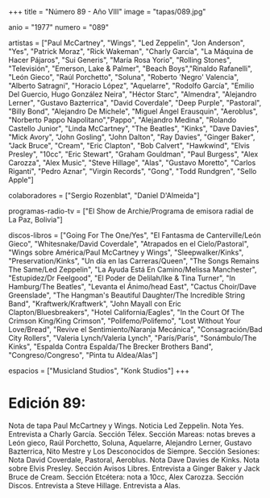 +++
title = "Número  89 - Año VIII"
image = "tapas/089.jpg"

anio = "1977"
numero = "089"

artistas = ["Paul McCartney", "Wings", "Led Zeppelin", "Jon Anderson", "Yes", "Patrick Moraz", "Rick Wakeman", "Charly García", "La Máquina de Hacer Pájaros", "Sui Generis", "María Rosa Yorio", "Rolling Stones", "Televisión", "Emerson, Lake & Palmer", "Beach Boys","Rinaldo Rafanelli", "León Gieco", "Raúl Porchetto", "Soluna", "Roberto 'Negro' Valencia", "Alberto Satragni", "Horacio López", "Aquelarre", "Rodolfo García", "Emilio Del Guercio, Hugo González Neira", "Héctor Starc",  "Almendra", "Alejandro Lerner", "Gustavo Bazterrica", "David Coverdale", "Deep Purple", "Pastoral", "Billy Bond", "Alejandro De Michele", "Miguel Ángel Erausquin", "Aeroblus", "Norberto Pappo Napolitano","Pappo", "Alejandro Medina", "Rolando Castello Junior", "Linda McCartney", "The Beatles", "Kinks", "Dave Davies", "Mick Avory", "John Gosling", "John Dalton", "Ray Davies", "Ginger Baker", "Jack Bruce", "Cream", "Eric Clapton", "Bob Calvert", "Hawkwind",  "Elvis Presley", "10cc", "Eric Stewart", "Graham Gouldman", "Paul Burgess", "Alex Carozza", "Alex Music", "Steve Hillage", "Alas", "Gustavo Moretto", "Carlos Riganti", "Pedro Aznar", "Virgin Records", "Gong", "Todd Rundgren", "Sello Apple"]

colaboradores = ["Sergio Rozenblat", "Daniel D'Almeida"]

programas-radio-tv = ["El Show de Archie/Programa de emisora radial de La Paz, Bolivia"]

discos-libros = ["Going For The One/Yes", "El Fantasma de Canterville/León Gieco", "Whitesnake/David Coverdale", "Atrapados en el Cielo/Pastoral", "Wings sobre América/Paul McCartney y Wings", "Sleepwalker/Kinks", "Preservation/Kinks", "Un día en las Carreras/Queen", "The Songs Remains The Same/Led Zeppelin", "La Ayuda Está En Camino/Melissa Manchester", "Estupidez/Dr Feelgood", "El Poder de Delilah/Ike & Tina Turner", "In Hamburg/The Beatles", "Levanta el Ánimo/head East", "Cactus Choir/Dave Greenslade", "The Hangman's Beautiful Daughter/The Incredible String Band", "Kraftwerk/Kraftwerk", "John Mayall con Eric Clapton/Bluesbreakers", "Hotel California/Eagles", "In the Court Of The Crimson King/King Crimson", "Polifemo/Polifemo", "Lost Without Your Love/Bread", "Revive el Sentimiento/Naranja Mecánica", "Consagración/Bad City Rollers", "Valeria Lynch/Valeria Lynch", "París/París", "Sonámbulo/The Kinks", "Espalda Contra Espalda/The Brecker Brothers Band", "Congreso/Congreso", "Pinta tu Aldea/Alas"]

espacios = ["Musicland Studios", "Konk Studios"]
+++

# Edición 89:
Nota de tapa Paul McCartney y Wings. Noticia Led Zeppelin. Nota Yes. Entrevista a Charly García. Sección Télex. Sección Mareas: notas breves a León gieco, Raúl Porchetto, Soluna, Aquelarre, Alejandro Lerner, Gustavo Bazterrica, Nito Mestre y Los Desconocidos de Siempre. Sección Sesiones: Nota David Coverdale, Pastoral, Aeroblus. Nota Dave Davies de Kinks. Nota sobre Elvis Presley. Sección Avisos Libres. Entrevista a Ginger Baker y Jack Bruce de Cream. Sección Etcétera: nota a 10cc, Alex Carozza.
Sección Discos. Entrevista a Steve Hillage. Entrevista a Alas.
